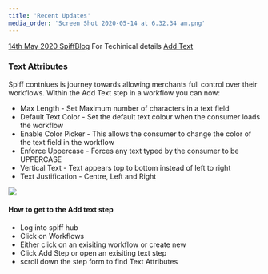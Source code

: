 ```yaml
---
title: 'Recent Updates'
media_order: 'Screen Shot 2020-05-14 at 6.32.34 am.png'
---
```


[14th May 2020 SpiffBlog](https://spiff.com.au/blog/)  For Techinical details [Add Text](https://help.spiff.com.au/spiff-concepts/step-types/add-text)

### Text Attributes

Spiff contniues is journey towards allowing merchants full control over their workflows. Within the Add Text step in a workflow you can now:

- Max Length - Set Maximum number of characters in a text field
- Default Text Color - Set the default text colour when the consumer loads the workflow
- Enable Color Picker - This allows the consumer to change the color of the text field in the workflow
- Enforce Uppercase - Forces any text typed by the consumer to be UPPERCASE
- Vertical Text - Text appears top to bottom instead of left to right
- Text Justification - Centre, Left and Right  

![](https://help.spiff.com.au/user/pages/06.recent-updates/Screen%20Shot%202020-05-14%20at%206.32.34%20am.png)  

#### How to get to the Add text step
- Log into spiff hub
- Click on Workflows 
- Either click on an exisiting workflow or create new 
- Click Add Step or open an exisiting text step
- scroll down the step form to find Text Attributes 



